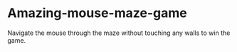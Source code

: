 # Amazing-mouse-maze-game
Navigate the mouse through the maze without touching any walls to win the game.
